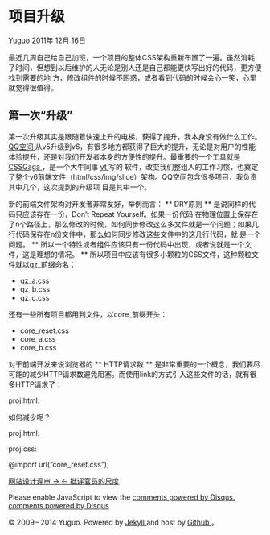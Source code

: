 #  项目升级

[ Yuguo ](http://yuguo.us) 2011年 12月 16日

最近几周自己给自己加班，一个项目的整体CSS架构重新布置了一遍。虽然消耗了时间，但想到以后维护的人无论是别人还是自己都能更快写出好的代码，更方便找到需要的地
方，修改组件的时候不困惑，或者看到代码的时候会心一笑，心里就觉得很值得。

##  第一次“升级”

第一次升级其实是跟随着快速上升的电梯，获得了提升，我本身没有做什么工作。 [ QQ空间 ](http://qzone.qq.com/)
从v5升级到v6，有很多地方都获得了巨大的提升，无论是对用户的性能体验提升，还是对我们开发者本身的方便性的提升。最重要的一个工具就是 [ CSSGaga
](http://www.99css.com/archives/542) ，是一个大牛同事 [ yt ](http://www.99css.com/) 写的
软件，改变我们整组人的工作习惯，也奠定了整个v6前端文件（html/css/img/slice）架构。QQ空间包含很多项目，我负责其中几个，这次提到的升级项
目是其中一个。

新的前端文件架构对开发者非常友好，举例而言： ** DRY原则 ** 是说同样的代码只应该存在一份，Don’t Repeat Yourself。如果一份代码
在物理位置上保存在了n个路径上，那么修改的时候，如何同步修改这么多文件就是一个问题；如果几行代码保存在n份文件中，那么如何同步修改这些文件中的这几行代码，就
是一个问题。 ** 所以一个特性或者组件应该只有一份代码中出现，或者说就是一个文件，这是理想的情况。 **
所以项目中应该有很多小颗粒的CSS文件，这种颗粒文件就以qz_前缀命名：

  * qz_a.css 
  * qz_b.css 
  * qz_c.css 

还有一些所有项目都用到文件，以core_前缀开头：

  * core_reset.css 
  * core_a.css 
  * core_b.css 

对于前端开发来说浏览器的 ** HTTP请求数 **
是非常重要的一个概念，我们要尽可能的减少HTTP请求数避免阻塞。而使用link的方式引入这些文件的话，就有很多HTTP请求了：

proj.html:

<link href=”core_reset.css” type=”text/css” rel=”stylesheet”>

<link href=”core_a.css” type=”text/css” rel=”stylesheet”>

<link href=”core_b.css” type=”text/css” rel=”stylesheet”>

<link href=”qz_a.css” type=”text/css” rel=”stylesheet”>

<link href=”qz_b.css” type=”text/css” rel=”stylesheet”>

<link href=”qz_c.css” type=”text/css” rel=”stylesheet”>

<link href=”proj.css” type=”text/css” rel=”stylesheet”>

如何减少呢？

proj.html:

<link href=”proj.css” type=”text/css” rel=”stylesheet”>

proj.css:

@import url(“core_reset.css”);

[ 网站设计评审 → ](/weblog/website-reviews/) [ ← 批评官员的尺度 ](/weblog/make-no-law/)

Please enable JavaScript to view the [ comments powered by Disqus.
](http://disqus.com/?ref_noscript) [ comments powered by  Disqus
](http://disqus.com)

© 2009 – 2014 Yuguo. Powered by [ Jekyll ](https://github.com/mojombo/jekyll)
and host by [ Github ](https://github.com/yuguo) 。

